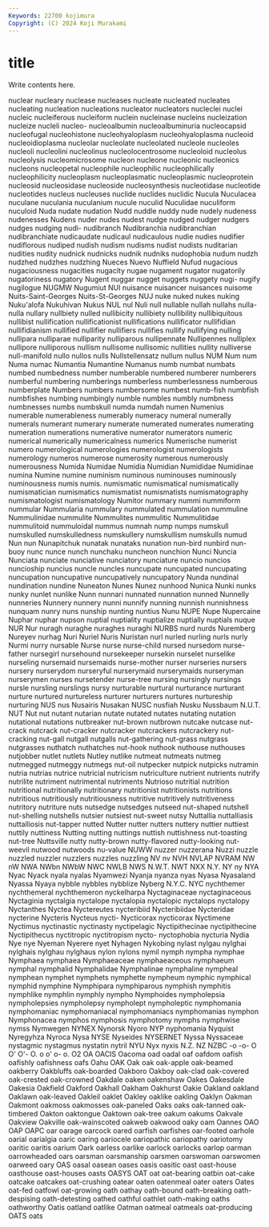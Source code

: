 ```yaml
---
Keywords: 22700 kojimura
Copyright: (C) 2024 Koji Murakami
---
```


# title

Write contents here.



 nuclear nucleary nuclease nucleases nucleate
nucleated nucleates nucleating nucleation nucleations nucleator nucleators nucleclei nuclei nucleic
nucleiferous nucleiform nuclein nucleinase nucleins nucleization nucleize nucleli nucleo- nucleoalbumin
nucleoalbuminuria nucleocapsid nucleofugal nucleohistone nucleohyaloplasm nucleohyaloplasma nucleoid nucleoidioplasma nucleolar nucleolate
nucleolated nucleole nucleoles nucleoli nucleolini nucleolinus nucleolocentrosome nucleoloid nucleolus nucleolysis
nucleomicrosome nucleon nucleone nucleonic nucleonics nucleons nucleopetal nucleophile nucleophilic nucleophilically
nucleophilicity nucleoplasm nucleoplasmatic nucleoplasmic nucleoprotein nucleosid nucleosidase nucleoside nucleosynthesis nucleotidase
nucleotide nucleotides nucleus nucleuses nuclide nuclides nuclidic Nucula Nuculacea nuculane
nuculania nuculanium nucule nuculid Nuculidae nuculiform nuculoid Nuda nudate nudation
Nudd nuddle nuddy nude nudely nudeness nudenesses Nudens nuder nudes
nudest nudge nudged nudger nudgers nudges nudging nudi- nudibranch Nudibranchia
nudibranchian nudibranchiate nudicaudate nudicaul nudicaulous nudie nudies nudifier nudiflorous nudiped
nudish nudism nudisms nudist nudists nuditarian nudities nudity nudnick nudnicks
nudnik nudniks nudophobia nudum nudzh nudzhed nudzhes nudzhing Nueces Nuevo
Nuffield Nufud nugacious nugaciousness nugacities nugacity nugae nugament nugator nugatorily
nugatoriness nugatory Nugent nuggar nugget nuggets nuggety nugi- nugify nugilogue
NUGMW Nugumiut NUI nuisance nuisancer nuisances nuisome Nuits-Saint-Georges Nuits-St-Georges NUJ
nuke nuked nukes nuking Nuku'alofa Nukuhivan Nukus NUL nul Nuli
null nullable nullah nullahs nulla-nulla nullary nullbiety nulled nullibicity nullibiety
nullibility nullibiquitous nullibist nullification nullificationist nullifications nullificator nullifidian nullifidianism nullified
nullifier nullifiers nullifies nullify nullifying nulling nullipara nulliparae nulliparity nulliparous
nullipennate Nullipennes nulliplex nullipore nulliporous nullism nullisome nullisomic nullities nullity
nulliverse null-manifold nullo nullos nulls Nullstellensatz nullum nullus NUM Num
num Numa numac Numantia Numantine Numanus numb numbat numbats numbed
numbedness number numberable numbered numberer numberers numberful numbering numberings numberless
numberlessness numberous numberplate Numbers numbers numbersome numbest numb-fish numbfish numbfishes
numbing numbingly numble numbles numbly numbness numbnesses numbs numbskull numda
numdah numen Numenius numerable numerableness numerably numeracy numeral numerally numerals
numerant numerary numerate numerated numerates numerating numeration numerations numerative numerator
numerators numeric numerical numerically numericalness numerics Numerische numerist numero numerological
numerologies numerologist numerologists numerology numeros numerose numerosity numerous numerously numerousness
Numida Numidae Numidia Numidian Numididae Numidinae numina Numine numine numinism
numinous numinouses numinously numinousness numis numis. numismatic numismatical numismatically numismatician
numismatics numismatist numismatists numismatography numismatologist numismatology Numitor nummary nummi nummiform
nummular Nummularia nummulary nummulated nummulation nummuline Nummulinidae nummulite Nummulites nummulitic
Nummulitidae nummulitoid nummuloidal nummus numnah nump numps numskull numskulled numskulledness
numskullery numskullism numskulls numud Nun nun Nunapitchuk nunatak nunataks nunation
nun-bird nunbird nun-buoy nunc nunce nunch nunchaku nuncheon nunchion Nunci
Nuncia Nunciata nunciate nunciative nunciatory nunciature nuncio nuncios nuncioship nuncius
nuncle nuncles nuncupate nuncupated nuncupating nuncupation nuncupative nuncupatively nuncupatory Nunda
nundinal nundination nundine Nuneaton Nunes Nunez nunhood Nunica Nunki nunks
nunky nunlet nunlike Nunn nunnari nunnated nunnation nunned Nunnelly nunneries
Nunnery nunnery nunni nunnify nunning nunnish nunnishness nunquam nunry nuns
nunship nunting nuntius Nunu NUPE Nupe Nupercaine Nuphar nuphar nupson
nuptial nuptiality nuptialize nuptially nuptials nuque NUR Nur nuragh nuraghe
nuraghes nuraghi NURBS nurd nurds Nuremberg Nureyev nurhag Nuri Nuriel
Nuris Nuristan nurl nurled nurling nurls nurly Nurmi nurry nursable
Nurse nurse nurse-child nursed nursedom nurse-father nursegirl nursehound nursekeeper nursekin
nurselet nurselike nurseling nursemaid nursemaids nurse-mother nurser nurseries nursers nursery
nurserydom nurseryful nurserymaid nurserymaids nurseryman nurserymen nurses nursetender nurse-tree nursing
nursingly nursings nursle nursling nurslings nursy nurturable nurtural nurturance nurturant
nurture nurtured nurtureless nurturer nurturers nurtures nurtureship nurturing NUS nus
Nusairis Nusakan NUSC nusfiah Nusku Nussbaum N.U.T. NUT Nut nut
nutant nutarian nutate nutated nutates nutating nutation nutational nutations nutbreaker
nut-brown nutbrown nutcake nutcase nut-crack nutcrack nut-cracker nutcracker nutcrackers nutcrackery
nut-cracking nut-gall nutgall nutgalls nut-gathering nut-grass nutgrass nutgrasses nuthatch nuthatches
nut-hook nuthook nuthouse nuthouses nutjobber nutlet nutlets Nutley nutlike nutmeat
nutmeats nutmeg nutmegged nutmeggy nutmegs nut-oil nutpecker nutpick nutpicks nutramin
nutria nutrias nutrice nutricial nutricism nutriculture nutrient nutrients nutrify nutrilite
nutriment nutrimental nutriments Nutrioso nutritial nutrition nutritional nutritionally nutritionary nutritionist
nutritionists nutritions nutritious nutritiously nutritiousness nutritive nutritively nutritiveness nutritory nutriture
nuts nutsedge nutsedges nutseed nut-shaped nutshell nut-shelling nutshells nutsier nutsiest
nut-sweet nutsy Nuttallia nuttalliasis nuttalliosis nut-tapper nutted Nutter nutter nutters
nuttery nuttier nuttiest nuttily nuttiness Nutting nutting nuttings nuttish nuttishness
nut-toasting nut-tree Nuttsville nutty nutty-brown nutty-flavored nutty-looking nut-weevil nutwood nutwoods
nu-value NUWW nuzzer nuzzerana Nuzzi nuzzle nuzzled nuzzler nuzzlers nuzzles
nuzzling NV nv NVH NVLAP NVRAM NW nW NWA NWbn
NWbW NWC NWLB NWS N.W.T. NWT NXX N.Y. NY ny
NYA Nyac Nyack nyala nyalas Nyamwezi Nyanja nyanza nyas Nyasa
Nyasaland Nyassa Nyaya nybble nybbles nybblize Nyberg N.Y.C. NYC nychthemer
nychthemeral nychthemeron nyckelharpa Nyctaginaceae nyctaginaceous Nyctaginia nyctalgia nyctalope nyctalopia nyctalopic
nyctalops nyctalopy Nyctanthes Nyctea Nyctereutes nycteribiid Nycteribiidae Nycteridae nycterine Nycteris
Nycteus nycti- Nycticorax nycticorax Nyctimene Nyctimus nyctinastic nyctinasty nyctipelagic Nyctipithecinae
nyctipithecine Nyctipithecus nyctitropic nyctitropism nycto- nyctophobia nycturia Nydia Nye nye
Nyeman Nyerere nyet Nyhagen Nykobing nylast nylgau nylghai nylghais nylghau
nylghaus nylon nylons nymil nymph nympha nymphae Nymphaea nymphaea Nymphaeaceae
nymphaeaceous nymphaeum nymphal nymphalid Nymphalidae Nymphalinae nymphaline nympheal nymphean nymphet
nymphets nymphette nympheum nymphic nymphical nymphid nymphine Nymphipara nymphiparous nymphish
nymphitis nymphlike nymphlin nymphly nympho Nymphoides nympholepsia nympholepsies nympholepsy nympholept
nympholeptic nymphomania nymphomaniac nymphomaniacal nymphomaniacs nymphomanias nymphon Nymphonacea nymphos nymphosis
nymphotomy nymphs nymphwise nymss Nymwegen NYNEX Nynorsk Nyoro NYP nyphomania
Nyquist Nyregyhza Nyroca Nysa NYSE Nyseides NYSERNET Nyssa Nyssaceae nystagmic
nystagmus nystatin nytril NYU Nyx nyxis N.Z. NZ NZBC -o
-o- O O' O'- O. o o' o- o. O2
OA OACIS Oacoma oad oadal oaf oafdom oafish oafishly oafishness
oafs Oahu OAK Oak oak oak-apple oak-beamed oakberry Oakbluffs oak-boarded
Oakboro Oakboy oak-clad oak-covered oak-crested oak-crowned Oakdale oaken oakenshaw Oakes
Oakesdale Oakesia Oakfield Oakford Oakhall Oakham Oakhurst Oakie Oakland oakland
Oaklawn oak-leaved Oakleil oaklet Oakley oaklike oakling Oaklyn Oakman Oakmont
oakmoss oakmosses oak-paneled Oaks oaks oak-tanned oak-timbered Oakton oaktongue Oaktown
oak-tree oakum oakums Oakvale Oakview Oakville oak-wainscoted oakweb oakwood oaky
oam Oannes OAO OAP OAPC oar oarage oarcock oared oarfish
oarfishes oar-footed oarhole oarial oarialgia oaric oaring oariocele oariopathic oariopathy
oariotomy oaritic oaritis oarium Oark oarless oarlike oarlock oarlocks oarlop
oarman oarrowheaded oars oarsman oarsmanship oarsmen oarswoman oarswomen oarweed oary
OAS oasal oasean oases oasis oasitic oast oast-house oasthouse oast-houses
oasts OASYS OAT oat oat-bearing oatbin oat-cake oatcake oatcakes oat-crushing
oatear oaten oatenmeal oater oaters Oates oat-fed oatfowl oat-growing oath
oathay oath-bound oath-breaking oath-despising oath-detesting oathed oathful oathlet oath-making oaths
oathworthy Oatis oatland oatlike Oatman oatmeal oatmeals oat-producing OATS oats
